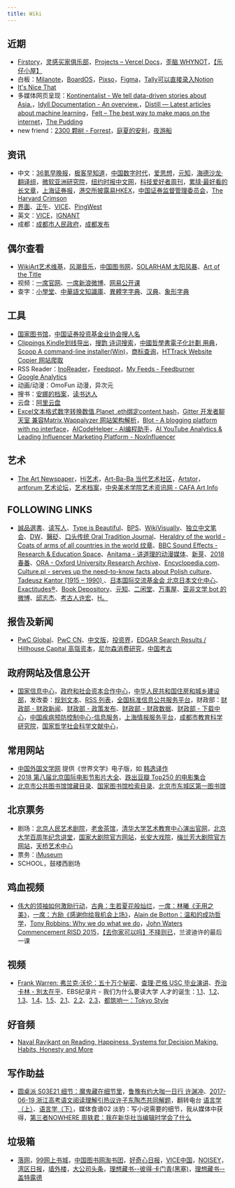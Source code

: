 ```yaml
---
title: Wiki
---
```


## 近期
- [Firstory](https://firstory.me/)，[灵感买家俱乐部](https://club.q24.io/)，[Projects – Vercel Docs](https://vercel.com/docs/concepts/projects/overview)，[歪脑 WHYNOT](https://www.wainao.me/)，[【乐仔小屋】](https://www.notion.so/dengkele/5b248789087b48fc974f0067bc868d8b)
- 白板：[Milanote](https://app.milanote.com/)，[BoardOS](https://app.boardos.online/)，[Pixso](https://pixso.cn/app/)，[Figma](https://www.figma.com/files/recent)，[Tally可以直接录入Notion](https://tally.so/r/me5ORe)
- [It's Nice That](https://www.itsnicethat.com/)
- 多媒体网页呈现：[Kontinentalist - We tell data-driven stories about Asia.](https://kontinentalist.com/)，[Idyll Documentation - An overview.](https://idyll-lang.org/docs)，[Distill — Latest articles about machine learning](https://distill.pub/)，[Felt – The best way to make maps on the internet](https://felt.com/)，[The Pudding](https://pudding.cool/)
- new friend：[2300 颗树 - Forrest](https://forrest.typlog.io/)，[庭夏的安利](https://rigorous-rambutan-34c.notion.site/Experience-MEMO-8b7e8a1b43034b008aeadb9562dbde0d)，[夜游船](https://www.yeyouchuan.me/)

## 资讯
- 中文：[36氪早晚报](https://36kr.com/motif/337)，[极客早知道](https://www.geekpark.net/column/74)，[中国数字时代](https://chinadigitaltimes.net/chinese/)，[爱思想](http://www.aisixiang.com/)，[元知](http://miniyuan.com/)，[海德沙龙·翻译组](https://translations.headsalon.org/)，[微软亚洲研究院](https://www.msra.cn/zh-cn/news)，[纽约时报中文网](https://cn.nytimes.com/)，[科技爱好者周刊](https://www.yuque.com/ruanyf/weekly)，[累牍·最好看的长文章](http://www.chinanonfiction.com/)，[上海证券报](http://company.cnstock.com/company/scp_gsxw/)，[港交所披露易HKEX](http://www.hkexnews.hk/APP/SEHKAPPMainIndex_c.htm)，[中国证券监督管理委员会](http://www.csrc.gov.cn/)，[The Harvard Crimson](https://www.thecrimson.com/)
- [界面](http://www.jiemian.com/)、[正午](http://www.jiemian.com/lists/53.html)、[VICE](http://www.vice.cn/)、[PingWest](http://www.pingwest.com/)
- 英文：[VICE](https://www.vice.com/en)，[IGNANT](https://www.ignant.com/)
- 成都：[成都市人民政府](http://www.chengdu.gov.cn/)，[成都发布](http://www.jintiankansha.me/column/SbiVI9hajw)

## 偶尔查看
- [WikiArt艺术维基](http://www.wikiart.org/)，[风潮音乐](http://store.windmusic.com.tw/zh/)，[中国图书网](http://bookschina.com/)，[SOLARHAM 太阳风暴](http://www.solarham.net/)、[Art of the Title](https://www.artofthetitle.com/)
- 视频：[一席官网](http://yixi.tv/)、[一席新浪微博](http://weibo.com/p/1006062681847263/home)、[网易公开课](http://open.163.com/)
- 查字：[小學堂](http://xiaoxue.iis.sinica.edu.tw/)、[中華語文知識庫](http://chinese-linguipedia.org/)、[異體字字典](http://dict.variants.moe.edu.tw/variants/rbt/home.do)、[汉典](http://www.zdic.net/)、[象形字典](http://www.vividict.com/Default.aspx)

## 工具
- [国家图书馆](http://www.nlc.gov.cn/)，[中国证券投资基金业协会搜人名](https://gs.amac.org.cn/amac-infodisc/res/pof/person/personList.html)
- [Clippings Kindle划线导出](https://www.clippings.io/)，[搜韵 诗词搜索](http://sou-yun.com/index.aspx)，[中國哲學書電子化計劃 用典](https://ctext.org/zh)，[Scoop A command-line installer(Win)](https://scoop.sh/)，[商标查询](http://wsjs.saic.gov.cn)，[HTTrack Website Copier 网站爬取](https://www.httrack.com/)
- RSS Reader：[InoReader](https://www.inoreader.com/)，[Feedspot](http://www.feedspot.com/#folder/fo_556246)，[My Feeds - Feedburner](https://feedburner.google.com/fb/a/myfeeds)
- [Google Analytics](https://analytics.google.com/analytics/web/#/)
- 动画/动漫：OmoFun 动漫，异次元
- 搜书：[安娜的档案](https://zh.annas-archive.org/)，[读书达人](http://www.dushudaren.com/)
- 云盘：[阿里云盘](https://www.aliyundrive.com/drive/)
- [Excel文本格式数字转换数值](https://new.qq.com/rain/a/20210708A0CGG900),[Planet .eth绑定content hash](https://www.planetable.xyz/)，[Gitter 开发者聊天室 兼容Matrix](https://gitter.im/),[Wappalyzer 网站架构解析](https://www.wappalyzer.com/)，[Blot - A blogging platform with no interface](https://blot.im/)，[AICodeHelper - AI编程助手](https://aicodehelper.com/)，[AI YouTube Analytics & Leading Influencer Marketing Platform - NoxInfluencer](https://www.noxinfluencer.com/)

## 艺术
- [The Art Newspaper](https://www.theartnewspaper.com/)，[Hi艺术](http://www.hiart.cn/)，[Art-Ba-Ba 当代艺术社区](http://www.art-ba-ba.com/main/main.art?forumId=8&lang=zh)，[Artstor](http://www.artstor.org/)，[artforum 艺术论坛](http://artforum.com.cn/)，[艺术档案](http://www.artda.cn/)，[中央美术学院艺术资讯网 - CAFA Art Info](http://www.cafa.com.cn/)

## FOLLOWING LINKS
- [誠品選書](http://www.eslite.com/selection_books.aspx)、[读写人](http://www.duxieren.com/)、[Type is Beautiful](https://www.typeisbeautiful.com/)、[BPS](https://www.bps.org.uk/)、[WikiVisually](https://wikivisually.com/)、[独立中文笔会](http://www.chinesepen.org/)、[DW](http://www.dw.com/zh/)、[醫砭](http://yibian.hopto.org/)、[口头传统 Oral Tradition Journal](http://journal.oraltradition.org/)、[Heraldry of the world - Coats of arms of all countries in the world 纹章](http://www.ngw.nl/heraldrywiki/index.php?title=Heraldry_of_the_world)、[BBC Sound Effects - Research & Education Space](http://bbcsfx.acropolis.org.uk/)、[Anitama - 讲道理的动漫媒体](http://www.anitama.cn/channel)、[新芽](http://www.newseed.cn/)、[2018春番](http://zt.dmzj.com/donghua201804/)、[ORA - Oxford University Research Archive](https://ora.ox.ac.uk/)、[Encyclopedia.com](https://www.encyclopedia.com/)、[Culture.pl - serves up the need-to-know facts about Polish culture](https://culture.pl/en)、[Tadeusz Kantor (1915 – 1990) ](http://tadeuszkantor.com.pl/)、[日本国际交流基金会 北京日本文化中心](https://www.jpfbj.cn/)、[Exactitudes®](http://exactitudes.com/index.php?/series/all/)、[Book Depository](https://www.bookdepository.com/)、[元知](http://miniyuan.com/index.php?m=bbs)、[二闲堂](http://www.edubridge.com/index.html)、[万事屋](https://tcya.xyz/)、[亚非文学 bot 的微博](https://weibo.com/u/6006497029)、[邱志杰](http://www.qiuzhijie.com/)、[考古人许宏](http://blog.sina.com.cn/xuhong63)、[H。](http://www.linghuanzhang.com/)

## 报告及新闻
- [PwC Global](https://www.pwc.com/)、[PwC CN](https://www.pwccn.com/)、[中文版](https://www.pwccn.com/zh)，[投资界](https://www.pedaily.cn/)，[EDGAR Search Results / Hillhouse Capital 高瓴资本](https://www.sec.gov/cgi-bin/browse-edgar?CIK=0001510589&action=getcompany)，[尼尔森消费研究](https://www.nielsen.com/zh/)，[中国考古](http://www.kaogu.cn/cn/)

## 政府网站及信息公开
- [国家信息中心](http://www.sic.gov.cn/index.htm)，[政府和社会资本合作中心](http://www.cpppc.org/zh/index.jhtml)，[中华人民共和国住房和城乡建设部](http://www.mohurd.gov.cn/)，发改委：[规划文本](http://www.ndrc.gov.cn/zcfb/zcfbghwb/)、[RSS 列表](http://www.ndrc.gov.cn/jsfb/rss/)，[全国标准信息公共服务平台](http://www.std.gov.cn/)，财政部：[财政部 - 财政新闻](http://www.mof.gov.cn/zhengwuxinxi/caizhengxinwen/)、[财政部 - 政策发布](http://www.mof.gov.cn/zhengwuxinxi/zhengcefabu/)、[财政部 - 财政数据](http://www.mof.gov.cn/zhengwuxinxi/caizhengshuju/)、[财政部 - 下载中心](http://www.mof.gov.cn/zaixianfuwu/xiazaizhongxin/)，[中国疾病预防控制中心-信息服务](http://www.chinacdc.cn/xxfw/kjwxfwxt/)，[上海情报服务平台](http://www.istis.sh.cn/index.aspx)，[成都市教育科学研究院](http://www.cdjky.com/index.html)，[国家哲学社会科学文献中心](http://www.ncpssd.org/Literature/articlelist.aspx)，

## 常用网站

- [中国外国文学网](http://foreignliterature.cass.cn/) 提供《世界文学》电子版，如 [韩逸译作](http://210.14.121.5:8080/sjwx/homeAction!showCNCorrelativeArticle.action?author=%E9%9F%A9%E9%80%B8%E8%AF%91zz)
- [2018 第八届北京国际电影节影片大全](https://www.douban.com/doulist/46416847/?sort=seq&sub_type=2)、[跌出豆瓣 Top250 的电影集合](https://www.douban.com/doulist/46931315/?sort=seq&sub_type=2)
- [北京市公共图书馆馆藏目录](http://primo.clcn.net.cn:1701/primo_library/libweb/action/search.do?menuitem=1&vid=CLCN)、[国家图书馆检索目录](http://opac.nlc.cn/F/)、[北京市东城区第一图书馆](http://www.bjdclib.com/dclib/index.html)

## 北京票务
- 剧场：[北京人民艺术剧院](http://piao.bjry.com/)，[老舍茶馆](http://www.laoshechaguan.cn/)，[清华大学艺术教育中心演出官网](http://www.hall.tsinghua.edu.cn/)，[北京大学百周年纪念讲堂](http://www.pku-hall.com/)，[国家大剧院官方网站](http://www.chncpa.org/)，[长安大戏院](http://www.changandaxiyuan.com/Default.do)，[梅兰芳大剧院官方网站](http://www.bjmlfdjy.cn/)，[天桥艺术中心](http://www.tartscenter.com/item/lists.html)
- 票务：[iMuseum](https://art.icity.ly/)
- SCHOOL，鼓楼西剧场

## 鸡血视频
- [伟大的领袖如何激励行动](http://v.youku.com/v_show/id_XMjU2NTM1MTU2.html)，[古典：生若夏花般灿烂](http://v.youku.com/v_show/id_XNjE5ODgzNjMy.html)，[一席：林曦《无用之美》](http://v.youku.com/v_show/id_XNjIyMDM4ODk2.html)，[一席：方励《感谢你给我机会上场》](http://v.youku.com/v_show/id_XNzg2MDQyNzYw.html)，[Alain de Botton：温和的成功哲学](http://v.youku.com/v_show/id_XNDE1OTQ3NDgw.html)，[Tony Robbins: Why we do what we do](http://www.ted.com/talks/tony_robbins_asks_why_we_do_what_we_do)，[John Waters Commencement RISD 2015](http://v.youku.com/v_show/id_XMTI2NjE0MzY4OA==.html?spm=a2hzp.8253869.0.0&from=y1.7-2)，[【去你家可以吗】不择则已](https://www.bilibili.com/video/av43512809)，兰波迪许的最后一课

## 视频
- [Frank Warren: 弗兰克·沃伦：五十万个秘密](https://www.ted.com/talks/frank_warren_half_a_million_secrets?language=zh-cn#t-664787)、[查理·芒格 USC 毕业演讲](https://v.qq.com/x/page/d0536ndu1n7.html)、[乔治卡林 - 別太在乎](http://www.bilibili.com/video/av8184970/)、EBS纪录片 - 我们为什么要读大学 人才的诞生：[1.1](https://www.bilibili.com/video/av12617251)、[1.2](https://www.bilibili.com/video/av12638591)、[1.3](https://www.bilibili.com/video/av12665640)、[1.4](https://www.bilibili.com/video/av12704617)、[1.5](https://www.bilibili.com/video/av12741858)、[2.1](https://www.bilibili.com/video/av13132735)、[2.2](https://www.bilibili.com/video/av13178912)、[2.3](https://www.bilibili.com/video/av13220302)，[都筑响一：Tokyo Style](https://www.bilibili.com/video/av28755651/)

## 好音频
- [Naval Ravikant on Reading, Happiness, Systems for Decision Making, Habits, Honesty and More](https://www.farnamstreetblog.com/2017/02/naval-ravikant-reading-decision-making/)

## 写作助益
- [圆桌派 S03E21 细节：魔鬼藏在细节里](http://v.youku.com/v_show/id_XMzU0MzMwNjA4NA.html?&f=51474893)，[鲁豫有约大咖一日行 许渊冲](http://tv.cntv.cn/video/VSET100291977842/2adf5524eae83de1d490706a0a4e5c44)、[2017-06-19 浙江高考语文阅读理解引热议许子东陶杰共同解题](http://www.pcne.tv/v-23922-%E6%B5%99%E6%B1%9F%E9%AB%98%E8%80%83%E8%AF%AD%E6%96%87%E9%98%85%E8%AF%BB%E7%90%86%E8%A7%A3%E5%BC%95%E7%83%AD%E8%AE%AE%20%E8%AE%B8%E5%AD%90%E4%B8%9C%E9%99%B6%E6%9D%B0%E5%85%B1%E5%90%8C%E8%A7%A3%E9%A2%98)，翻转电台 [语言学（上）](http://music.163.com/#/program/907568583/1622113/?userid=1220555)、[语言学（下）](http://music.163.com/#/program?id=907726641)，媒体食谱02 淡豹：写小说需要的细节，我从媒体中获得，[第三者NOWHERE 周轶君：我在新华社当编辑时学会了什么](https://mp.weixin.qq.com/s?__biz=MzI5NTc0MzI5MQ==&mid=2247483709&idx=1&sn=bd0f77a5b5ac5b2871af67da671cf833)

## 垃圾箱
- [落网](http://www.luoo.net/)，[99网上书城](http://www.99read.com/)，[中国图书网淘书团](http://bookschina.com/groupbuy/default.aspx)，[好奇心日报](http://www.qdaily.com/)，[VICE中国](http://www.vice.cn/)，[NOISEY](http://noisey.vice.cn/)，[湾区日报](https://wanqu.co/)，[墙外楼](https://www.letscorp.net/)，[大公司头条](https://www.qdaily.com/tags/7294.html)，[理想藏书--彼得·卡门青(黑塞)](http://www.lxbook.org/wgwx/german/hesse/camenzind/index.htm)，[理想藏书--盖特露德](http://www.lxbook.org/wgwx/german/hesse/gerturd/index.htm)